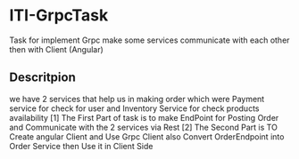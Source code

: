 # ITI-GrpcTask
Task for implement Grpc make some services communicate with each other then with Client (Angular)
## Descritpion 
we have 2 services that help us in making order which were Payment service for check for user and Inventory Service for check products availability
[1] The First Part of task is to make EndPoint for Posting Order and Communicate with the 2 services via Rest
[2] The Second Part is TO Create angular Client and Use Grpc Client also Convert OrderEndpoint into Order Service then Use it in Client Side 

